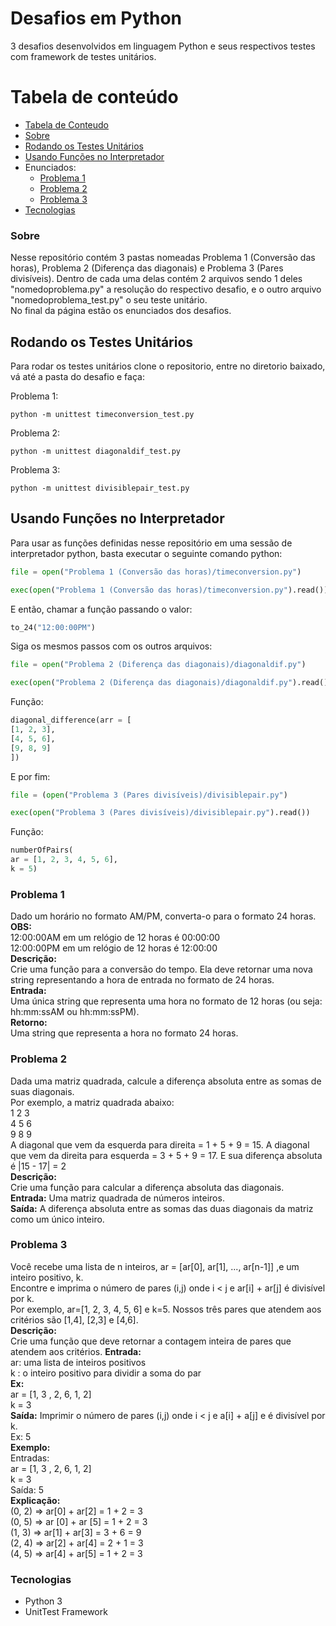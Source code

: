 # Desafios em Python
3 desafios desenvolvidos em linguagem Python e seus respectivos testes com framework de testes unitários.

Tabela de conteúdo
=================
<!--ts-->
   * [Tabela de Conteudo](#tabela-de-conteudo)
   * [Sobre](#sobre)
   * [Rodando os Testes Unitários](#rodando-os-testes-unitários)
   * [Usando Funções no Interpretador](#usando-funções-no-interpretador)
   * Enunciados:
      * [Problema 1](#problema-1)
      * [Problema 2](#problema-2)
      * [Problema 3](#problema-3)   
   * [Tecnologias](#tecnologias)
<!--te-->

### Sobre

Nesse repositório contém 3 pastas nomeadas Problema 1 (Conversão das horas), Problema 2 (Diferença das diagonais) e Problema 3 (Pares divisíveis). Dentro de cada uma delas contém 2 arquivos sendo 1 deles "nomedoproblema.py" a resolução do respectivo desafio, e o outro arquivo "nomedoproblema_test.py" o seu teste unitário.    
No final da página estão os enunciados dos desafios.  

## Rodando os Testes Unitários

Para rodar os testes unitários clone o repositorio, entre no diretorio baixado, vá até a pasta do desafio e faça:  

Problema 1:
```
python -m unittest timeconversion_test.py
```
Problema 2:
```
python -m unittest diagonaldif_test.py
```
Problema 3:
```
python -m unittest divisiblepair_test.py
```

## Usando Funções no Interpretador

Para usar as funções definidas nesse repositório em uma sessão de interpretador python, basta executar o seguinte comando python:

```python
file = open("Problema 1 (Conversão das horas)/timeconversion.py")

exec(open("Problema 1 (Conversão das horas)/timeconversion.py").read())
```
E então, chamar a função passando o valor:

```python
to_24("12:00:00PM")
```
Siga os mesmos passos com os outros arquivos:
```python
file = open("Problema 2 (Diferença das diagonais)/diagonaldif.py")

exec(open("Problema 2 (Diferença das diagonais)/diagonaldif.py").read())
```
Função:
```python
diagonal_difference(arr = [
[1, 2, 3],
[4, 5, 6],
[9, 8, 9]
])
```
E por fim:
```python
file = (open("Problema 3 (Pares divisíveis)/divisiblepair.py")

exec(open("Problema 3 (Pares divisíveis)/divisiblepair.py").read())
```
Função:
```python
numberOfPairs(
ar = [1, 2, 3, 4, 5, 6], 
k = 5)
```

### Problema 1

Dado um horário no formato AM/PM, converta-o para o formato 24 horas.  
<b>OBS:</b>  
12:00:00AM em um relógio de 12 horas é 00:00:00    
12:00:00PM em um relógio de 12 horas é 12:00:00    
<b>Descrição:</b>  
Crie uma função para a conversão do tempo. Ela deve retornar uma nova string
representando a hora de entrada no formato de 24 horas.  
<b>Entrada:</b>  
Uma única string que representa uma hora no formato de 12 horas (ou seja:
hh:mm:ssAM ou hh:mm:ssPM).  
<b>Retorno:</b>  
Uma string que representa a hora no formato 24 horas.  

### Problema 2

Dada uma matriz quadrada, calcule a diferença absoluta entre as somas de suas
diagonais.  
Por exemplo, a matriz quadrada abaixo:  
1 2 3  
4 5 6  
9 8 9  
A diagonal que vem da esquerda para direita = 1 + 5 + 9 = 15. A diagonal que vem
da direita para esquerda = 3 + 5 + 9 = 17. E sua diferença absoluta é |15 - 17| = 2  
<b>Descrição:</b>    
Crie uma função para calcular a diferença absoluta das diagonais.  
<b>Entrada:</b> Uma matriz quadrada de números inteiros.  
<b>Saída:</b> A diferença absoluta entre as somas das duas diagonais da matriz como um
único inteiro.  

### Problema 3

Você recebe uma lista de n inteiros, ar = [ar[0], ar[1], ..., ar[n-1]] ,e um inteiro positivo, k.  
Encontre e imprima o número de pares (i,j) onde i < j e ar[i] + ar[j] é divisível por k.  
Por exemplo, ar=[1, 2, 3, 4, 5, 6] e k=5. Nossos três pares que atendem aos critérios são
[1,4], [2,3] e [4,6].  
<b>Descrição:</b>  
Crie uma função que deve retornar a contagem inteira de pares que atendem aos critérios.
<b>Entrada:</b>  
ar: uma lista de inteiros positivos  
k : o inteiro positivo para dividir a soma do par  
<b>Ex:</b>  
ar = [1, 3 , 2, 6, 1, 2]  
k = 3  
<b>Saída:</b> Imprimir o número de pares (i,j) onde i < j e a[i] + a[j] e é divisível por k.  
Ex: 5  
<b>Exemplo:</b>  
Entradas:  
ar = [1, 3 , 2, 6, 1, 2]  
k = 3  
Saída: 5  
<b>Explicação:</b>  
(0, 2) => ar[0] + ar[2] = 1 + 2 = 3  
(0, 5) => ar [0] + ar [5] = 1 + 2 = 3  
(1, 3) => ar[1] + ar[3] = 3 + 6 = 9  
(2, 4) => ar[2] + ar[4] = 2 + 1 = 3  
(4, 5) => ar[4] + ar[5] = 1 + 2 = 3  

### Tecnologias
* Python 3
* UnitTest Framework

